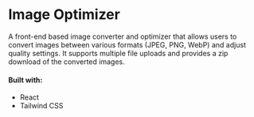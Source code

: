# Image Optimizer
A front-end based image converter and optimizer that allows users to convert images between various formats (JPEG, PNG, WebP) and adjust quality settings. It supports multiple file uploads and provides a zip download of the converted images.

#### Built with:
- React
- Tailwind CSS